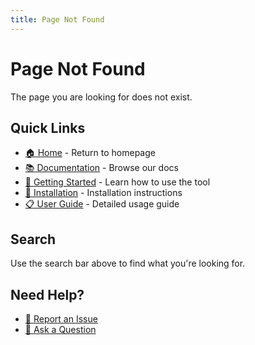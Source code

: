```yaml
---
title: Page Not Found
---
```


# Page Not Found

The page you are looking for does not exist.

## Quick Links

- [🏠 Home](/) - Return to homepage
- [📚 Documentation](/docs/getting-started) - Browse our docs
- [🚀 Getting Started](/docs/getting-started) - Learn how to use the tool
- [💾 Installation](/docs/installation) - Installation instructions
- [📋 User Guide](/docs/user-guide) - Detailed usage guide

## Search

Use the search bar above to find what you're looking for.

## Need Help?

- [🐛 Report an Issue](https://github.com/enumura1/chatbot-flow-editor/issues)
- [💬 Ask a Question](https://github.com/enumura1/chatbot-flow-editor/discussions)
